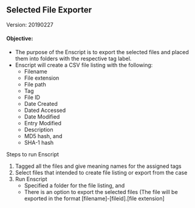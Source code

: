 ## Selected File Exporter
Version: 20190227

#### Objective:
* The purpose of the Enscript is to export the selected files and placed them into folders with the respective tag label.
* Enscript will create a CSV file listing with the following:
  * Filename
  * File extension
  * File path
  * Tag
  * File ID
  * Date Created
  * Dated Accessed
  * Date Modified
  * Entry Modified
  * Description
  * MD5 hash, and
  * SHA-1 hash
 
 Steps to run Enscript
 1. Tagged all the files and give meaning names for the assigned tags
 2. Select files that intended to create file listing or export from the case
 3. Run Enscript
    * Specified a folder for the file listing, and
    * There is an option to export the selected files (The file will be exported in the format [filename]-[fileid].[file extension]
